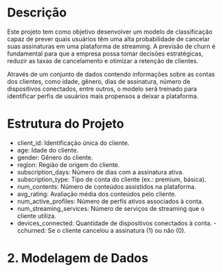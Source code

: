 # Descrição
Este projeto tem como objetivo desenvolver um modelo de classificação capaz de prever quais usuários têm uma alta probabilidade de cancelar suas assinaturas em uma plataforma de streaming. A previsão de churn é fundamental para que a empresa possa tomar decisões estratégicas, reduzir as taxas de cancelamento e otimizar a retenção de clientes.

Através de um conjunto de dados contendo informações sobre as contas dos clientes, como idade, gênero, dias de assinatura, número de dispositivos conectados, entre outros, o modelo será treinado para identificar perfis de usuários mais propensos a deixar a plataforma.

# Estrutura do Projeto

- client_id: Identificação única do cliente.
- age: Idade do cliente.
- gender: Gênero do cliente.
- region: Região de origem do cliente.
- subscription_days: Número de dias com a assinatura ativa.
- subscription_type: Tipo de conta do cliente (ex.: premium, básica).
- num_contents: Número de conteúdos assistidos na plataforma.
- avg_rating: Avaliação média dos conteúdos pelo cliente.
- num_active_profiles: Número de perfis ativos associados à conta.
- num_streaming_services: Número de serviços de streaming que o cliente utiliza.
- devices_connected: Quantidade de dispositivos conectados à conta.
-cchurned: Se o cliente cancelou a assinatura (1) ou não (0).

# 2. Modelagem de Dados
